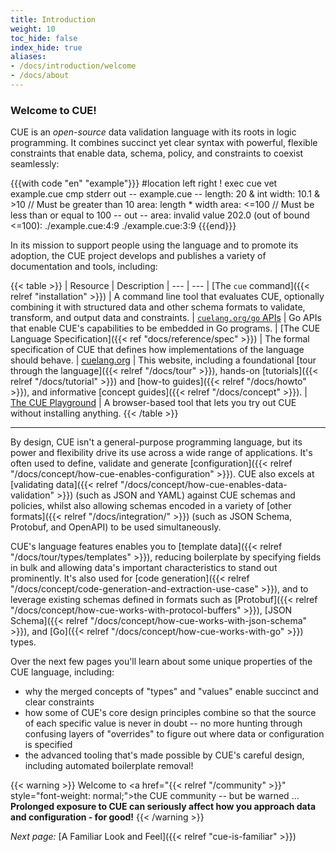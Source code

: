 ```yaml
---
title: Introduction
weight: 10
toc_hide: false
index_hide: true
aliases:
- /docs/introduction/welcome
- /docs/about
---
```


### Welcome to CUE!

CUE is an
<dfn title='License: "Apache-2.0", DCO: true, CLA: false'>open-source</dfn>
data validation language with its roots in logic programming.
It combines succinct yet clear syntax with powerful, flexible constraints that
enable data, schema, policy, and constraints to coexist seamlessly:

{{{with code "en" "example"}}}
#location left right
! exec cue vet example.cue
cmp stderr out
-- example.cue --
length: 20 & int
width:  10.1 & >10 // Must be greater than 10
area:   length * width
area:   <=100 // Must be less than or equal to 100
-- out --
area: invalid value 202.0 (out of bound <=100):
    ./example.cue:4:9
    ./example.cue:3:9
{{{end}}}

In its mission to support people using the language and to promote its
adoption, the CUE project develops and publishes a variety of documentation and
tools, including:

{{< table >}}
| Resource | Description
| --- | ---
| [The `cue` command]({{< relref "installation" >}}) | A command line tool that evaluates CUE, optionally combining it with structured data and other schema formats to validate, transform, and output data and constraints.
| [`cuelang.org/go` APIs](https://pkg.go.dev/cuelang.org/go/cue#section-documentation) | Go APIs that enable CUE's capabilities to be embedded in Go programs. <!-- TODO: change link when https://github.com/cue-lang/docs-and-content/issues/153 is addressed -->
| [The CUE Language Specification]({{< ref "docs/reference/spec" >}}) | The formal specification of CUE that defines how implementations of the language should behave.
| [cuelang.org](/) | This website, including a foundational [tour through the language]({{< relref "/docs/tour" >}}), hands-on [tutorials]({{< relref "/docs/tutorial" >}}) and [how-to guides]({{< relref "/docs/howto" >}}), and informative [concept guides]({{< relref "/docs/concept" >}}).
| [The CUE Playground](/play/) | A browser-based tool that lets you try out CUE without installing anything.
{{< /table >}}
<hr>

By design, CUE isn't a general-purpose programming language,
but its power and flexibility drive its use across a wide range of
applications. It's often used to define, validate and generate
[configuration]({{< relref "/docs/concept/how-cue-enables-configuration" >}}).
CUE also excels at
[validating data]({{< relref "/docs/concept/how-cue-enables-data-validation" >}})
(such as JSON and YAML) against CUE schemas and policies, whilst also allowing schemas encoded in a variety of
[other formats]({{< relref "/docs/integration/" >}})
(such as JSON Schema, Protobuf, and OpenAPI) to be used simultaneously.

CUE's language features enables you to
[template data]({{< relref "/docs/tour/types/templates" >}}),
reducing boilerplate by specifying fields in bulk and allowing data's
important characteristics to stand out prominently. It's also used for
[code generation]({{< relref "/docs/concept/code-generation-and-extraction-use-case" >}}),
and to leverage existing schemas defined in formats such as
[Protobuf]({{< relref "/docs/concept/how-cue-works-with-protocol-buffers" >}}),
[JSON Schema]({{< relref "/docs/concept/how-cue-works-with-json-schema" >}}),
and
[Go]({{< relref "/docs/concept/how-cue-works-with-go" >}}) types.

Over the next few pages you'll learn about some unique properties of the CUE
language, including:

- why the merged concepts of "types" and "values" enable succinct and clear
  constraints
- how some of CUE's core design principles combine so that the source of each
  specific value is never in doubt -- no more hunting through confusing layers
  of "overrides" to figure out where data or configuration is specified
- the advanced tooling that's made possible by CUE's careful design, including
  automated boilerplate removal!
<!-- TODO: something about modules? That would require extending the intro somewhat ... -->

<!-- This is only a Hugo warning because that element renders in the site's
yellow colour, and not because this text contains the word "warning". -->
{{< warning >}}
Welcome to
<a href="{{< relref "/community" >}}" style="font-weight: normal;">the CUE community</a>
-- but be warned ... \
**Prolonged exposure to CUE can seriously affect how you approach data and configuration - for good!**
{{< /warning >}}

*Next page:* [A Familiar Look and Feel]({{< relref "cue-is-familiar" >}})
